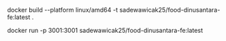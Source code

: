 docker build --platform linux/amd64 -t sadewawicak25/food-dinusantara-fe:latest .

docker run -p 3001:3001 sadewawicak25/food-dinusantara-fe:latest
